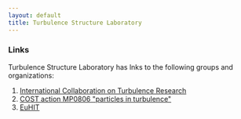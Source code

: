 ```yaml
---
layout: default
title: Turbulence Structure Laboratory
---
```


### Links

Turbulence Structure Laboratory has lnks to the following groups and organizations:

1. [International Collaboration on Turbulence Research](http://www.ictr.eu)
2. [COST action MP0806 "particles in turbulence"](http://mp0806.cineca.it/)
3. [EuHIT](http://www.euhit.org)
